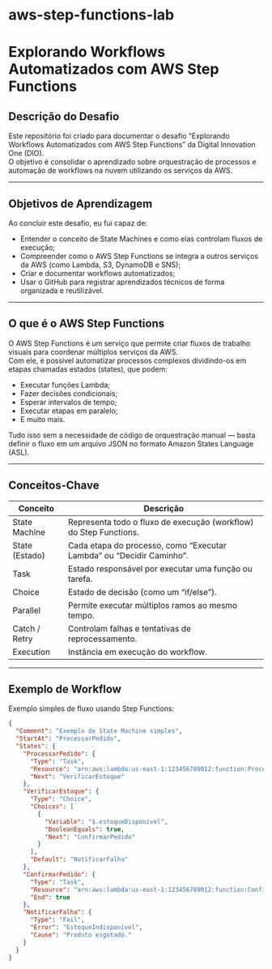 # aws-step-functions-lab
# Explorando Workflows Automatizados com AWS Step Functions

## Descrição do Desafio
Este repositório foi criado para documentar o desafio “Explorando Workflows Automatizados com AWS Step Functions” da Digital Innovation One (DIO).  
O objetivo é consolidar o aprendizado sobre orquestração de processos e automação de workflows na nuvem utilizando os serviços da AWS.

---

## Objetivos de Aprendizagem
Ao concluir este desafio, eu fui capaz de:
- Entender o conceito de State Machines e como elas controlam fluxos de execução;
- Compreender como o AWS Step Functions se integra a outros serviços da AWS (como Lambda, S3, DynamoDB e SNS);
- Criar e documentar workflows automatizados;
- Usar o GitHub para registrar aprendizados técnicos de forma organizada e reutilizável.

---

## O que é o AWS Step Functions
O AWS Step Functions é um serviço que permite criar fluxos de trabalho visuais para coordenar múltiplos serviços da AWS.  
Com ele, é possível automatizar processos complexos dividindo-os em etapas chamadas estados (states), que podem:
- Executar funções Lambda;
- Fazer decisões condicionais;
- Esperar intervalos de tempo;
- Executar etapas em paralelo;
- E muito mais.

Tudo isso sem a necessidade de código de orquestração manual — basta definir o fluxo em um arquivo JSON no formato Amazon States Language (ASL).

---

## Conceitos-Chave

| Conceito | Descrição |
|-----------|------------|
| State Machine | Representa todo o fluxo de execução (workflow) do Step Functions. |
| State (Estado) | Cada etapa do processo, como “Executar Lambda” ou “Decidir Caminho”. |
| Task | Estado responsável por executar uma função ou tarefa. |
| Choice | Estado de decisão (como um “if/else”). |
| Parallel | Permite executar múltiplos ramos ao mesmo tempo. |
| Catch / Retry | Controlam falhas e tentativas de reprocessamento. |
| Execution | Instância em execução do workflow. |

---

## Exemplo de Workflow

Exemplo simples de fluxo usando Step Functions:

```json
{
  "Comment": "Exemplo de State Machine simples",
  "StartAt": "ProcessarPedido",
  "States": {
    "ProcessarPedido": {
      "Type": "Task",
      "Resource": "arn:aws:lambda:us-east-1:123456789012:function:ProcessarPedido",
      "Next": "VerificarEstoque"
    },
    "VerificarEstoque": {
      "Type": "Choice",
      "Choices": [
        {
          "Variable": "$.estoqueDisponivel",
          "BooleanEquals": true,
          "Next": "ConfirmarPedido"
        }
      ],
      "Default": "NotificarFalha"
    },
    "ConfirmarPedido": {
      "Type": "Task",
      "Resource": "arn:aws:lambda:us-east-1:123456789012:function:ConfirmarPedido",
      "End": true
    },
    "NotificarFalha": {
      "Type": "Fail",
      "Error": "EstoqueIndisponivel",
      "Cause": "Produto esgotado."
    }
  }
}
